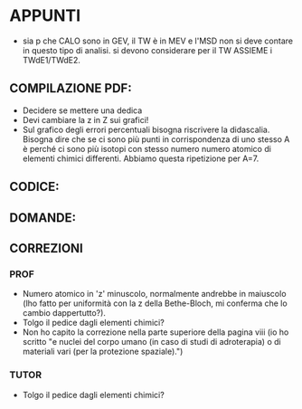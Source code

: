 # APPUNTI
- sia p che CALO sono in GEV, il TW è in MEV e l'MSD non si deve contare in questo tipo di analisi. si devono considerare per il TW ASSIEME i TWdE1/TWdE2.

## COMPILAZIONE PDF:

- Decidere se mettere una dedica
- Devi cambiare la z in Z sui grafici!
- Sul grafico degli errori percentuali bisogna riscrivere la didascalia. Bisogna dire che se ci sono più punti in corrispondenza di uno stesso A è perché ci sono più isotopi con stesso numero numero atomico di elementi chimici differenti. Abbiamo questa ripetizione per A=7.

## CODICE:

## DOMANDE:

## CORREZIONI

### PROF

- Numero atomico in 'z' minuscolo, normalmente andrebbe in maiuscolo (lho fatto per uniformità con la z della Bethe-Bloch, mi conferma che lo cambio dappertutto?).
- Tolgo il pedice dagli elementi chimici?
- Non ho capito la correzione nella parte superiore della pagina viii (io ho scritto "e nuclei del corpo umano (in caso di studi di adroterapia) o di materiali vari (per la protezione spaziale).")

### TUTOR

- Tolgo il pedice dagli elementi chimici?